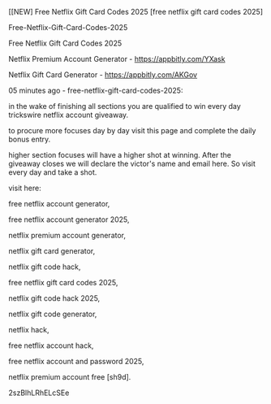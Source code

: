 [[NEW] Free Netflix Gift Card Codes 2025 [free netflix gift card codes 2025]

Free-Netflix-Gift-Card-Codes-2025

Free Netflix Gift Card Codes 2025

Netflix Premium Account Generator - https://appbitly.com/YXask

Netflix Gift Card Generator - https://appbitly.com/AKGov

05 minutes ago - free-netflix-gift-card-codes-2025:

in the wake of finishing all sections you are qualified to win every day trickswire netflix account giveaway.

to procure more focuses day by day visit this page and complete the daily bonus entry.

higher section focuses will have a higher shot at winning. After the giveaway closes we will declare the victor's name and email here. So visit every day and take a shot.

visit here:

free netflix account generator,

free netflix account generator 2025,

netflix premium account generator,

netflix gift card generator,

netflix gift code hack,

free netflix gift card codes 2025,

netflix gift code hack 2025,

netflix gift code generator,

netflix hack,

free netflix account hack,

free netflix account and password 2025,

netflix premium account free [sh9d].

2szBlhLRhELcSEe

